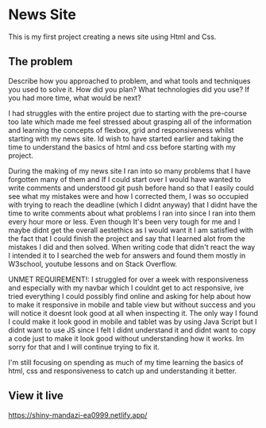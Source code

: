 # News Site

This is my first project creating a news site using Html and Css.

## The problem

Describe how you approached to problem, and what tools and techniques you used to solve it. How did you plan? What technologies did you use? If you had more time, what would be next?

I had struggles with the entire project due to starting with the pre-course too late which made me feel stressed about grasping all of the information and learning the concepts of flexbox, grid and responsiveness whilst starting with my news site. Id wish to have started earlier and taking the time to understand the basics of html and css before starting with my project. 

During the making of my news site I ran into so many problems that I have forgotten many of them and If I could start over I would have wanted to write comments and understood git push before hand so that I easily could see what my mistakes were and how I corrected them, I was so occupied with trying to reach the deadline (which I didnt anyway) that I didnt have the time to write comments about what problems I ran into since I ran into them every hour more or less. Even though It's been very tough for me and I maybe didnt get the overall aestethics as I would want it I am satisfied with the fact that I could finish the project and say that I learned alot from the mistakes I did and then solved. When writing code that didn't react the way I intended it to I searched the web for answers and found them mostly in W3school, youtube lessons and on Stack Overflow. 

UNMET REQUIREMENT!:
I struggled for over a week with responsiveness and especially with my navbar which I couldnt get to act responsive, ive tried everything I could possibly find online and asking for help about how to make it responsive in mobile and table view but without success and you will notice it doesnt look good at all when inspecting it. The only way I found I could make it look good in mobile and tablet was by using Java Script but I didnt want to use JS since I felt I didnt understand it and didnt want to copy a code just to make it look good without understanding how it works. Im sorry for that and I will continue trying to fix it.

I'm still focusing on spending as much of my time learning the basics of html, css and responsiveness to catch up and understanding it better.

## View it live
https://shiny-mandazi-ea0999.netlify.app/

